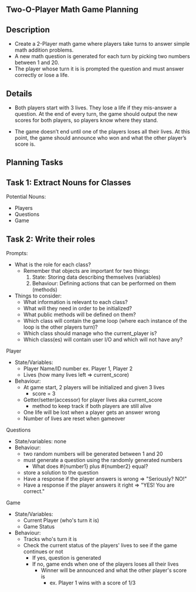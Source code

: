 ## Two-O-Player Math Game Planning

## Description
* Create a 2-Player math game where players take turns to answer simple math addition problems.
* A new math question is generated for each turn by picking two numbers between 1 and 20. 
* The player whose turn it is is prompted the question and must answer correctly or lose a life.

## Details 
* Both players start with 3 lives. They lose a life if they mis-answer a question. At the end of every turn, the game should output the new scores for both players, so players know where they stand.

* The game doesn’t end until one of the players loses all their lives. At this point, the game should announce who won and what the other player’s score is.

## Planning Tasks 

## Task 1: Extract Nouns for Classes
Potential Nouns: 
* Players 
* Questions 
* Game

## Task 2: Write their roles

Prompts: 
* What is the role for each class?
  * Remember that objects are important for two things:
    1. State: Storing data describing themselves (variables)
    2. Behaviour: Defining actions that can be performed on them (methods)
* Things to consider:
  * What information is relevant to each class?
  * What will they need in order to be initialized?
  * What public methods will be defined on them?
  * Which class will contain the game loop (where each instance of the loop is the other players turn)?
  * Which class should manage who the current_player is?
  * Which class(es) will contain user I/O and which will not have any?

Player
* State/Variables:
  * Player Name/ID number ex. Player 1, Player 2
  * Lives (how many lives left => current_score)
* Behaviour:
  * At game start, 2 players will be initialized and given 3 lives 
    * score = 3
  * Getter/setter(accessor) for player lives aka current_score
    * method to keep track if both players are still alive 
  * One life will be lost when a player gets an answer wrong
  * Number of lives are reset when gameover

Questions
* State/variables: none
* Behaviour:
  * two random numbers will be generated between 1 and 20 
  * must generate a question using the randomly generated numbers
    * What does #{number1} plus #{number2} equal?
  * store a solution to the question 
  * Have a response if the player answers is wrong => "Seriously? NO!"
  * Have a response if the player answers it right => "YES! You are correct."

Game
* State/Variables:
  * Current Player (who's turn it is)
  * Game Status 
* Behaviour:
  * Tracks who's turn it is
  * Check the current status of the players' lives to see if the game continues or not
    * If yes, question is generated 
    * If no, game ends when one of the players loses all their lives 
      * Winner will be announced and what the other player's score is
        * ex. Player 1 wins with a score of 1/3 
  



